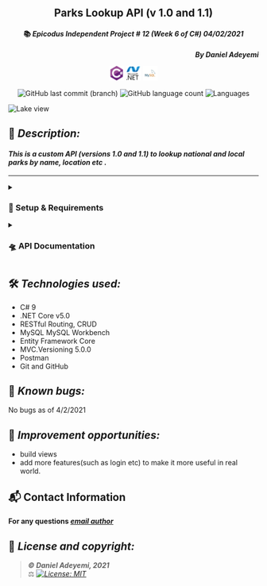 ## <div align="center"> Parks Lookup API (v 1.0 and 1.1)
#### <div align="center">📚 *Epicodus Independent Project # 12  (Week 6 of C#)  04/02/2021* </div> 
***<p align="right">By Daniel Adeyemi***</p>   
<p align="center">
<img src="https://raw.githubusercontent.com/devicons/devicon/master/icons/csharp/csharp-original.svg" alt="csharp" width="30" />
<img src="https://raw.githubusercontent.com/devicons/devicon/master/icons/dot-net/dot-net-original-wordmark.svg" alt="dotnet" width="30"/>
<img alt="MySQL" width="30px" src="https://raw.githubusercontent.com/github/explore/80688e429a7d4ef2fca1e82350fe8e3517d3494d/topics/mysql/mysql.png" /> 
</p>
<div align="center">

![GitHub last commit (branch)](https://img.shields.io/github/last-commit/DanielAdeyemi/ParksLookup.Solution/main?color=purple&style=for-the-badge) 
![GitHub language count](https://img.shields.io/github/languages/count/DanielAdeyemi/ParksLookup.Solution?color=purple&style=for-the-badge) ![Languages](https://img.shields.io/github/languages/top/DanielAdeyemi/ParksLookup.Solution?color=purple&style=for-the-badge)
</div>
<img src="https://cdn.cheapism.com/images/National_Park_Photos.2e16d0ba.fill-1440x605.png" alt="Lake view"/>

##  🚩 *Description:*  

#### ***This is a custom API (versions 1.0 and 1.1) to lookup national and local parks by name, location etc .***
<hr>
<details>
<summary> <h3>🔧 Setup & Requirements</h3></summary>

### 📋 Necessary Specifications

#### To run this project locally you will need:

- **ASP .NET Core :** You can check if you have .NET Core by running `dotnet --version` in the command line. If you do not have .NET Core please find more information and download [here](https://dotnet.microsoft.com/download/dotnet-core)
- **MySQL :**  You can download MySQL [here](https://dev.mysql.com/downloads/file/?id=484914) and MySQL Workbench [here](https://dev.mysql.com/downloads/file/?id=484391)

### ⚙️ Clone or Download

#### 🌐 To Download:

* Go to my GitHub repository, using following [URL](https://github.com/DanielAdeyemi/ParksLookup.Solution.git).
* * At the top of the repository, click <img src="https://i.imgur.com/Ej9Dphm.png" alt="Code Button" height="20" align="center" /> then select "Download ZIP".

<img src="https://i.imgur.com/tZKvGne.gif" alt="download zip gif" height="200"/>

#### <img src="https://raw.githubusercontent.com/github/explore/80688e429a7d4ef2fca1e82350fe8e3517d3494d/topics/terminal/terminal.png" width="18"/> To clone (my prefered method):

1. At the top of the repository, click <img src="https://i.imgur.com/Ej9Dphm.png" alt="Code Button" height="20" align="center" /> and copy the URL.
2. Open Terminal or GitBash and input the command: `git clone https://github.com/DanielAdeyemi/ParksLookup.Solution.git`
3. To view the code, open the copied directory with Visual Studio Code or your preferred text editor by inputing the command `code .` in your terminal.

### 🧰 Database Setup Options

#### AppSettings:

- After you have the project on your computer you will need to create a file in the root directory of the project called "appsettings.json". 
- Add the following snippet of code to the appsettings.json file:

```
{
    "Logging": {
    "LogLevel": {
      "Default": "Warning",
      "Microsoft": "Information",
      "System": "Information"
    }
  },
  "AllowedHosts": "*",
  "ConnectionStrings": {
    "DefaultConnection": "Server=localhost;Port=3306;database=daniel_adeyemi;uid=[YOUR-ACCOUNT-NAME];pwd=[YOUR-PASSWORD];"
  }
}
```
*Please note you will need to replace `YOUR-PASSWORD-HERE` with the password you created for your MySQL server.
*You may also need to update `uid`, `port`, or `database` name depending on your configurations.

#### Import Database using Entity Framework Core:

 - In the command line run ` cd Desktop/ParksLookup.Solution/ParksLookup` to navigate to the "ParksLookup" folder. 
 - Next, run `dotnet ef database update` to generate the database. You can confirm the database was created by checking MySQL workbench.

*⚠️ Note: to make changed to the database you can run `dotnet ef migrations add <MigrationName>`*
</details>

<details>
<summary> <h3>🛸 API Documentation</h3></summary>

*In order to explore the endpoints of this API, we suggest that you use [Postman](https://www.postman.com/). Postman will allow you to make GET, POST, PUT, and DELETE requests with the `ParksLookupApi`.*
Base URL: `http://localhost:5000`  
#### **HTTP Request Structure:**
```
GET /api/parks
GET /api/parks/{id}
POST /api/parks
PUT /api/parks/{id}
DELETE /api/parks/{id}
```
#### **Path Parameters:**   
| Parameter | Type | Default | Required | Description |
| :---: | :---: | :---: | :---: | --- |
| ParkName | string | none | false| Return matches by name.
| Location | string | none | false | Return matches by location (check note below for comma separated locations such `Portland, OR`). 
| National | bool | none | false | Return all parks marked as **National** |
| Local | bool | none | false | Return all parks marked as **Local** |

*⚠️ Note: for comma-separated locations, such `Portland, OR` use following path:*   
```
?location=portland%2C%20or
```

#### **Example Query:**
```
http://localhost:5000/api/parks/?location=portland%2C%20or&local=true
```
#### **Sample JSON Response:**
```
[
  {
    "parkId": 1,
    "parkName": "Buike",
    "parkLocation": "Portland, OR",
    "national": false,
    "local": true
  }
]
```
#### **Versions:**
Version 1.0 of ParksLookup API was setup as default version in `Startup.cs` file. API also support 1.1 version. For additional information check table below:
| Version |  Default | Description | query |
| :---: | :---: | :---: | :---: |
| 1.0 | true | looks for parks by name, locations, national/state affilation. | http://localhost:5000/api/parks/
| 1.1 | false | get route will display only national parks by default | http://localhost:5000/api/parks/?api-version=1.1

</details>


## 🛠️ *Technologies used:*
* C# 9
* .NET Core v5.0
* RESTful Routing, CRUD 
* MySQL MySQL Workbench
* Entity Framework Core
* MVC.Versioning 5.0.0
* Postman
* Git and GitHub

## 🐛 *Known bugs:*
No bugs as of 4/2/2021

## 🌟 *Improvement opportunities:*
* build views
* add more features(such as login etc) to make it more useful in real world.


## 📬 Contact Information
#### For any questions *[email author](mailto:adeyemidany+github@gmail.com?subject=[GitHubAPI])*



## 📘 *License and copyright:*

> ***© Daniel Adeyemi, 2021***  
> ⚖️ *[![License: MIT](https://img.shields.io/badge/License-MIT-yellow.svg)](https://opensource.org/licenses/MIT)*